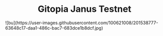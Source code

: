 <h1 align="center">Gitopia Janus Testnet </h1>
![bu](https://user-images.githubusercontent.com/100621008/201538777-63648c17-daa1-486c-bac7-683dce1b8dcf.jpg)
